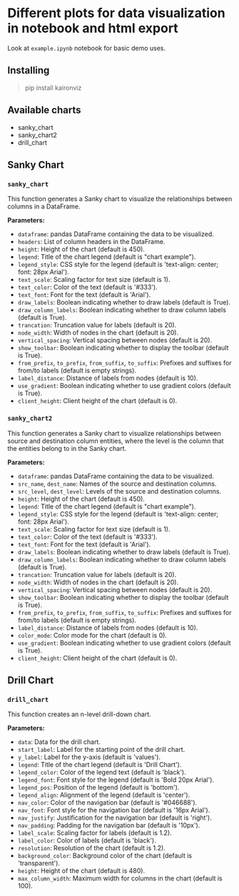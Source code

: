 # Different plots for data visualization in notebook and html export

Look at `example.ipynb` notebook for basic demo uses.

## Installing

> pip install kaironviz

## Available charts

-   sanky_chart
-   sanky_chart2
-   drill_chart

## Sanky Chart

### `sanky_chart`

This function generates a Sanky chart to visualize the relationships between columns in a DataFrame.

**Parameters:**

-   `dataframe`: pandas DataFrame containing the data to be visualized.
-   `headers`: List of column headers in the DataFrame.
-   `height`: Height of the chart (default is 450).
-   `legend`: Title of the chart legend (default is "chart example").
-   `legend_style`: CSS style for the legend (default is 'text-align: center; font: 28px Arial').
-   `text_scale`: Scaling factor for text size (default is 1).
-   `text_color`: Color of the text (default is '#333').
-   `text_font`: Font for the text (default is 'Arial').
-   `draw_labels`: Boolean indicating whether to draw labels (default is True).
-   `draw_column_labels`: Boolean indicating whether to draw column labels (default is True).
-   `trancation`: Truncation value for labels (default is 20).
-   `node_width`: Width of nodes in the chart (default is 20).
-   `vertical_spacing`: Vertical spacing between nodes (default is 20).
-   `show_toolbar`: Boolean indicating whether to display the toolbar (default is True).
-   `from_prefix`, `to_prefix`, `from_suffix`, `to_suffix`: Prefixes and suffixes for from/to labels (default is empty strings).
-   `label_distance`: Distance of labels from nodes (default is 10).
-   `use_gradient`: Boolean indicating whether to use gradient colors (default is True).
-   `client_height`: Client height of the chart (default is 0).

### `sanky_chart2`

This function generates a Sanky chart to visualize relationships between source and destination column entities, where the level is the column that the entities belong to in the Sanky chart.

**Parameters:**

-   `dataframe`: pandas DataFrame containing the data to be visualized.
-   `src_name`, `dest_name`: Names of the source and destination columns.
-   `src_level`, `dest_level`: Levels of the source and destination columns.
-   `height`: Height of the chart (default is 450).
-   `legend`: Title of the chart legend (default is "chart example").
-   `legend_style`: CSS style for the legend (default is 'text-align: center; font: 28px Arial').
-   `text_scale`: Scaling factor for text size (default is 1).
-   `text_color`: Color of the text (default is '#333').
-   `text_font`: Font for the text (default is 'Arial').
-   `draw_labels`: Boolean indicating whether to draw labels (default is True).
-   `draw_column_labels`: Boolean indicating whether to draw column labels (default is True).
-   `trancation`: Truncation value for labels (default is 20).
-   `node_width`: Width of nodes in the chart (default is 20).
-   `vertical_spacing`: Vertical spacing between nodes (default is 20).
-   `show_toolbar`: Boolean indicating whether to display the toolbar (default is True).
-   `from_prefix`, `to_prefix`, `from_suffix`, `to_suffix`: Prefixes and suffixes for from/to labels (default is empty strings).
-   `label_distance`: Distance of labels from nodes (default is 10).
-   `color_mode`: Color mode for the chart (default is 0).
-   `use_gradient`: Boolean indicating whether to use gradient colors (default is True).
-   `client_height`: Client height of the chart (default is 0).

## Drill Chart

### `drill_chart`

This function creates an n-level drill-down chart.

**Parameters:**

-   `data`: Data for the drill chart.
-   `start_label`: Label for the starting point of the drill chart.
-   `y_label`: Label for the y-axis (default is 'values').
-   `legend`: Title of the chart legend (default is 'Drill Chart').
-   `legend_color`: Color of the legend text (default is 'black').
-   `legend_font`: Font style for the legend (default is 'Bold 20px Arial').
-   `legend_pos`: Position of the legend (default is 'bottom').
-   `legend_align`: Alignment of the legend (default is 'center').
-   `nav_color`: Color of the navigation bar (default is '#046688').
-   `nav_font`: Font style for the navigation bar (default is '16px Arial').
-   `nav_justify`: Justification for the navigation bar (default is 'right').
-   `nav_padding`: Padding for the navigation bar (default is '10px').
-   `label_scale`: Scaling factor for labels (default is 1.2).
-   `label_color`: Color of labels (default is 'black').
-   `resolution`: Resolution of the chart (default is 1.2).
-   `background_color`: Background color of the chart (default is 'transparent').
-   `height`: Height of the chart (default is 480).
-   `max_column_width`: Maximum width for columns in the chart (default is 100).

